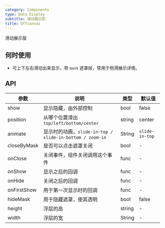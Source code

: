 ```yaml
---
category: Components
type: Data Display
subtitle: 滑动展示层
title: Offcanvas
---
```


滑动展示层

## 何时使用

- 可上下左右滑动出来显示，带 `mask` 遮罩层，常用于侧滑展示详情。


## API

| 参数 | 说明 | 类型 | 默认值 |
| --- | --- | --- | --- |
| show | 显示隐藏，由外部控制 | bool | false |
| position | 从哪个位置滑出 `top/left/bottom/center` | string | center |
| animate | 显示时的动画，`slide-in-top / slide-in-bottom / zoom-in` | String | `slide-in-top` |
| closeByMask | 是否可以点击遮罩关闭 | bool | - |
| onClose | 关闭事件，组件关闭调用这个事件 | func | - |
| onShow | 显示之后的回调 | func | - |
| onHide | 关闭之后的回调 | func | - |
| onFirstShow | 用于第一次显示时的回调 | func | - |
| hideMask | 用于隐藏遮罩，使其透明 | bool | false |
| height | 浮层的高 | string | - |
| width | 浮层的宽| String | - |
